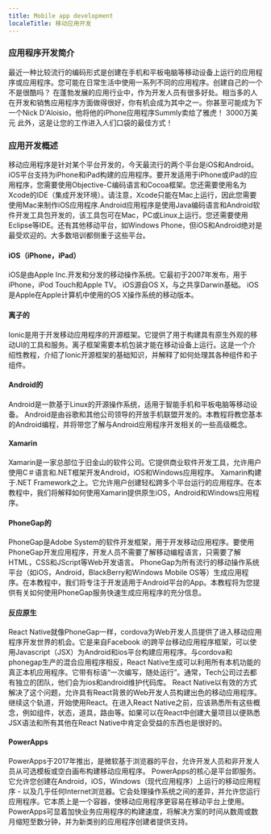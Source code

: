 ```yaml
---
title: Mobile app development
localeTitle: 移动应用开发
---
```

### 应用程序开发简介

最近一种比较流行的编码形式是创建在手机和平​​板电脑等移动设备上运行的应用程序或应用程序。您可能在日常生活中使用一系列不同的应用程序。创建自己的一个不是很酷吗？ 在蓬勃发展的应用行业中，作为开发人员有很多好处。相当多的人在开发和销售应用程序方面做得很好，你有机会成为其中之一。你甚至可能成为下一个Nick D'Aloisio，他将他的iPhone应用程序Summly卖给了雅虎！ 3000万美元 此外，这是让您的工作进入人们口袋的最佳方式！

### 应用开发概述

移动应用程序是针对某个平台开发的，今天最流行的两个平台是iOS和Android。 iOS平台支持为iPhone和iPad构建的应用程序。要开发适用于iPhone或iPad的应用程序，您需要使用Objective-C编码语言和Cocoa框架。您还需要使用名为Xcode的IDE（集成开发环境）。请注意，Xcode只能在Mac上运行，因此您需要使用Mac来制作iOS应用程序.Android应用程序是使用Java编码语言和Android软件开发工具包开发的，该工具包可在Mac，PC或Linux上运行。您还需要使用Eclipse等IDE。还有其他移动平台，如Windows Phone，但iOS和Android绝对是最受欢迎的。大多数培训都侧重于这些平台。

#### iOS（iPhone，iPad）

iOS是由Apple Inc.开发和分发的移动操作系统。它最初于2007年发布，用于iPhone，iPod Touch和Apple TV。 iOS源自OS X，与之共享Darwin基础。 iOS是Apple在Apple计算机中使用的OS X操作系统的移动版本。

#### 离子的

Ionic是用于开发移动应用程序的开源框架。它提供了用于构建具有原生外观的移动UI的工具和服务。离子框架需要本机包装才能在移动设备上运行。这是一个介绍性教程，介绍了Ionic开源框架的基础知识，并解释了如何处理其各种组件和子组件。

#### Android的

Android是一款基于Linux的开源操作系统，适用于智能手机和平板电脑等移动设备。 Android是由谷歌和其他公司领导的开放手机联盟开发的。本教程将教您基本的Android编程，并将带您了解与Android应用程序开发相关的一些高级概念。

#### Xamarin

Xamarin是一家总部位于旧金山的软件公司。它提供商业软件开发工具，允许用户使用C＃语言和.NET框架开发Android，iOS和Windows应用程序。 Xamarin构建于.NET Framework之上。它允许用户创建轻松跨多个平台运行的应用程序。在本教程中，我们将解释如何使用Xamarin提供原生iOS，Android和Windows应用程序。

#### PhoneGap的

PhoneGap是Adobe System的软件开发框架，用于开发移动应用程序。要使用PhoneGap开发应用程序，开发人员不需要了解移动编程语言，只需要了解HTML，CSS和JScript等Web开发语言。 PhoneGap为所有流行的移动操作系统平台（如iOS，Android，BlackBerry和Windows Mobile OS等）生成应用程序。在本教程中，我们将专注于开发适用于Android平台的App。本教程将为您提供有关如何使用PhoneGap服务快速生成应用程序的充分信息。

#### 反应原生

React Native就像PhoneGap一样，cordova为Web开发人员提供了进入移动应用程序开发世界的机会。它是来自Facebook i的跨平台移动应用程序框架，可以使用Javascript（JSX）为Android和ios平台构建应用程序。与cordova和phonegap生产的混合应用程序相反，React Native生成可以利用所有本机功能的真正本机应用程序。它带有标语“一次编写，随处运行”。通常，Tech公司过去都有独立的团队，他们会为ios和android维护代码库。 React Native以有效的方式解决了这个问题，允许具有React背景的Web开发人员构建出色的移动应用程序。继续这个轨道，开始使用React。在进入React Native之前，应该熟悉所有这些概念，例如组件，状态，道具，路由等。如果可以在React中创建大量项目以便熟悉JSX语法和所有其他在React Native中肯定会受益的东西也是很好的。

#### PowerApps

PowerApps于2017年推出，是微软基于浏览器的平台，允许开发人员和非开发人员从可选模板或空白画布构​​建移动应用程序。 PowerApps的核心是平台即服务。它允许您创建在Android，iOS，Windows（现代应用程序）上运行的移动应用程序 - 以及几乎任何Internet浏览器。它会处理操作系统之间的差异，并允许您运行应用程序。它本质上是一个容器，使移动应用程序更容易在移动平台上使用。 PowerApps可显着加快业务应用程序的构建速度，将解决方案的时间从数周或数月缩短至数分钟，并为新类别的应用程序创建者提供支持。
